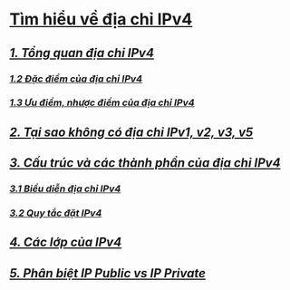 # [Tìm hiểu về địa chỉ IPv4](https://github.com/huybmt2602/Thuc-tap-2023/blob/main/HuyNV/4.IPv4/Docs/1.IPv4.md#t%C3%ACm-hi%E1%BB%83u-v%E1%BB%81-%C4%91%E1%BB%8Ba-ch%E1%BB%89-ipv4)
## [_1. Tổng quan địa chỉ IPv4_](https://github.com/huybmt2602/Thuc-tap-2023/blob/main/HuyNV/4.IPv4/Docs/1.IPv4.md#1-t%E1%BB%95ng-quan-%C4%91%E1%BB%8Ba-ch%E1%BB%89-ipv4)

### [_1.2 Đặc điểm của địa chỉ IPv4_](https://github.com/huybmt2602/Thuc-tap-2023/blob/main/HuyNV/4.IPv4/Docs/1.IPv4.md#12-%C4%91%E1%BA%B7c-%C4%91i%E1%BB%83m-c%E1%BB%A7a-%C4%91%E1%BB%8Ba-ch%E1%BB%89-ipv4)
### [_1.3 Ưu điểm, nhược điểm của địa chỉ IPv4_](https://github.com/huybmt2602/Thuc-tap-2023/blob/main/HuyNV/4.IPv4/Docs/1.IPv4.md#13-%C6%B0u-%C4%91i%E1%BB%83m-nh%C6%B0%E1%BB%A3c-%C4%91i%E1%BB%83m-c%E1%BB%A7a-%C4%91%E1%BB%8Ba-ch%E1%BB%89-ipv4)

## [_2. Tại sao không có địa chỉ IPv1, v2, v3, v5_](https://github.com/huybmt2602/Thuc-tap-2023/blob/main/HuyNV/4.IPv4/Docs/1.IPv4.md#2-t%E1%BA%A1i-sao-kh%C3%B4ng-c%C3%B3-%C4%91%E1%BB%8Ba-ch%E1%BB%89-ipv1-v2-v3-v5)

## [_3. Cấu trúc và các thành phần của địa chỉ IPv4_](https://github.com/huybmt2602/Thuc-tap-2023/blob/main/HuyNV/4.IPv4/Docs/1.IPv4.md#3-c%E1%BA%A5u-tr%C3%BAc-v%C3%A0-c%C3%A1c-th%C3%A0nh-ph%E1%BA%A7n-c%E1%BB%A7a-%C4%91%E1%BB%8Ba-ch%E1%BB%89-ipv4)

### [_3.1 Biểu diễn địa chỉ IPv4_](https://github.com/huybmt2602/Thuc-tap-2023/blob/main/HuyNV/4.IPv4/Docs/1.IPv4.md#31-bi%E1%BB%83u-di%E1%BB%85n-%C4%91%E1%BB%8Ba-ch%E1%BB%89-ipv4)
### [_3.2 Quy tắc đặt IPv4_](https://github.com/huybmt2602/Thuc-tap-2023/blob/main/HuyNV/4.IPv4/Docs/1.IPv4.md#32-quy-t%E1%BA%AFc-%C4%91%E1%BA%B7t-ipv4)

## [_4. Các lớp của IPv4_](https://github.com/huybmt2602/Thuc-tap-2023/blob/main/HuyNV/4.IPv4/Docs/1.IPv4.md#4-c%C3%A1c-l%E1%BB%9Bp-c%E1%BB%A7a-ipv4)

## [_5. Phân biệt IP Public vs IP Private_](https://github.com/huybmt2602/Thuc-tap-2023/blob/main/HuyNV/4.IPv4/Docs/1.IPv4.md#5-ph%C3%A2n-bi%E1%BB%87t-ip-public-vs-ip-private)